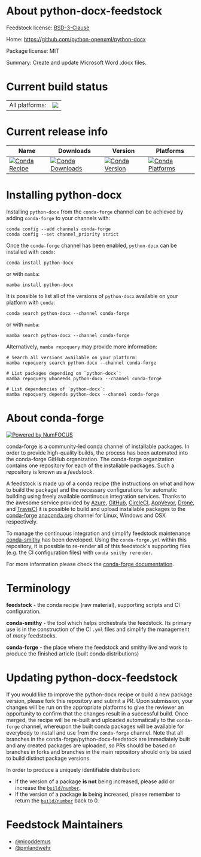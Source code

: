About python-docx-feedstock
===========================

Feedstock license: [BSD-3-Clause](https://github.com/conda-forge/python-docx-feedstock/blob/main/LICENSE.txt)

Home: https://github.com/python-openxml/python-docx

Package license: MIT

Summary: Create and update Microsoft Word .docx files.

Current build status
====================


<table><tr><td>All platforms:</td>
    <td>
      <a href="https://dev.azure.com/conda-forge/feedstock-builds/_build/latest?definitionId=5338&branchName=main">
        <img src="https://dev.azure.com/conda-forge/feedstock-builds/_apis/build/status/python-docx-feedstock?branchName=main">
      </a>
    </td>
  </tr>
</table>

Current release info
====================

| Name | Downloads | Version | Platforms |
| --- | --- | --- | --- |
| [![Conda Recipe](https://img.shields.io/badge/recipe-python--docx-green.svg)](https://anaconda.org/conda-forge/python-docx) | [![Conda Downloads](https://img.shields.io/conda/dn/conda-forge/python-docx.svg)](https://anaconda.org/conda-forge/python-docx) | [![Conda Version](https://img.shields.io/conda/vn/conda-forge/python-docx.svg)](https://anaconda.org/conda-forge/python-docx) | [![Conda Platforms](https://img.shields.io/conda/pn/conda-forge/python-docx.svg)](https://anaconda.org/conda-forge/python-docx) |

Installing python-docx
======================

Installing `python-docx` from the `conda-forge` channel can be achieved by adding `conda-forge` to your channels with:

```
conda config --add channels conda-forge
conda config --set channel_priority strict
```

Once the `conda-forge` channel has been enabled, `python-docx` can be installed with `conda`:

```
conda install python-docx
```

or with `mamba`:

```
mamba install python-docx
```

It is possible to list all of the versions of `python-docx` available on your platform with `conda`:

```
conda search python-docx --channel conda-forge
```

or with `mamba`:

```
mamba search python-docx --channel conda-forge
```

Alternatively, `mamba repoquery` may provide more information:

```
# Search all versions available on your platform:
mamba repoquery search python-docx --channel conda-forge

# List packages depending on `python-docx`:
mamba repoquery whoneeds python-docx --channel conda-forge

# List dependencies of `python-docx`:
mamba repoquery depends python-docx --channel conda-forge
```


About conda-forge
=================

[![Powered by
NumFOCUS](https://img.shields.io/badge/powered%20by-NumFOCUS-orange.svg?style=flat&colorA=E1523D&colorB=007D8A)](https://numfocus.org)

conda-forge is a community-led conda channel of installable packages.
In order to provide high-quality builds, the process has been automated into the
conda-forge GitHub organization. The conda-forge organization contains one repository
for each of the installable packages. Such a repository is known as a *feedstock*.

A feedstock is made up of a conda recipe (the instructions on what and how to build
the package) and the necessary configurations for automatic building using freely
available continuous integration services. Thanks to the awesome service provided by
[Azure](https://azure.microsoft.com/en-us/services/devops/), [GitHub](https://github.com/),
[CircleCI](https://circleci.com/), [AppVeyor](https://www.appveyor.com/),
[Drone](https://cloud.drone.io/welcome), and [TravisCI](https://travis-ci.com/)
it is possible to build and upload installable packages to the
[conda-forge](https://anaconda.org/conda-forge) [anaconda.org](https://anaconda.org/)
channel for Linux, Windows and OSX respectively.

To manage the continuous integration and simplify feedstock maintenance
[conda-smithy](https://github.com/conda-forge/conda-smithy) has been developed.
Using the ``conda-forge.yml`` within this repository, it is possible to re-render all of
this feedstock's supporting files (e.g. the CI configuration files) with ``conda smithy rerender``.

For more information please check the [conda-forge documentation](https://conda-forge.org/docs/).

Terminology
===========

**feedstock** - the conda recipe (raw material), supporting scripts and CI configuration.

**conda-smithy** - the tool which helps orchestrate the feedstock.
                   Its primary use is in the construction of the CI ``.yml`` files
                   and simplify the management of *many* feedstocks.

**conda-forge** - the place where the feedstock and smithy live and work to
                  produce the finished article (built conda distributions)


Updating python-docx-feedstock
==============================

If you would like to improve the python-docx recipe or build a new
package version, please fork this repository and submit a PR. Upon submission,
your changes will be run on the appropriate platforms to give the reviewer an
opportunity to confirm that the changes result in a successful build. Once
merged, the recipe will be re-built and uploaded automatically to the
`conda-forge` channel, whereupon the built conda packages will be available for
everybody to install and use from the `conda-forge` channel.
Note that all branches in the conda-forge/python-docx-feedstock are
immediately built and any created packages are uploaded, so PRs should be based
on branches in forks and branches in the main repository should only be used to
build distinct package versions.

In order to produce a uniquely identifiable distribution:
 * If the version of a package **is not** being increased, please add or increase
   the [``build/number``](https://docs.conda.io/projects/conda-build/en/latest/resources/define-metadata.html#build-number-and-string).
 * If the version of a package **is** being increased, please remember to return
   the [``build/number``](https://docs.conda.io/projects/conda-build/en/latest/resources/define-metadata.html#build-number-and-string)
   back to 0.

Feedstock Maintainers
=====================

* [@nicoddemus](https://github.com/nicoddemus/)
* [@pmlandwehr](https://github.com/pmlandwehr/)


